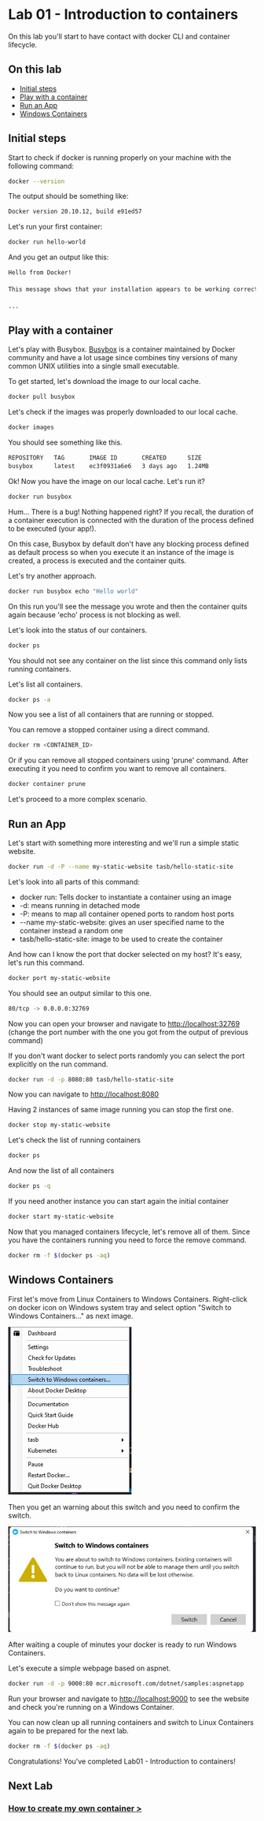 # Lab 01 - Introduction to containers

On this lab you'll start to have contact with docker CLI and container lifecycle.

## On this lab

- [Initial steps](README.md#initial-steps)
- [Play with a container](README.md#play-with-a-container)
- [Run an App](README.md#run-an-app)
- [Windows Containers](README.md#windows-containers)

## Initial steps

Start to check if docker is running properly on your machine with the following command:

```bash
docker --version
```

The output should be something like:

```bash
Docker version 20.10.12, build e91ed57
```

Let's run your first container:

```bash
docker run hello-world
````

And you get an output like this:

```bash
Hello from Docker!

This message shows that your installation appears to be working correctly.

...
```

## Play with a container

Let's play with Busybox. [Busybox](https://hub.docker.com/_/busybox) is a container maintained by Docker community and have a lot usage since combines tiny versions of many common UNIX utilities into a single small executable.

To get started, let's download the image to our local cache.

```bash
docker pull busybox
```

Let's check if the images was properly downloaded to our local cache.

```bash
docker images
```

You should see something like this.

```bash
REPOSITORY   TAG       IMAGE ID       CREATED      SIZE
busybox      latest    ec3f0931a6e6   3 days ago   1.24MB
```

Ok! Now you have the image on our local cache. Let's run it?

```bash
docker run busybox
```

Hum... There is a bug! Nothing happened right? If you recall, the duration of a container execution is connected with the duration of the process defined to be executed (your app!).

On this case, Busybox by default don't have any blocking process defined as default process so when you execute it an instance of the image is created, a process is executed and the container quits.

Let's try another approach.

```bash
docker run busybox echo "Hello world"
```

On this run you'll see the message you wrote and then the container quits again because 'echo' process is not blocking as well.

Let's look into the status of our containers.

```bash
docker ps
```

You should not see any container on the list since this command only lists running containers.

Let's list all containers.

```bash
docker ps -a
```

Now you see a list of all containers that are running or stopped.

You can remove a stopped container using a direct command.

```bash
docker rm <CONTAINER_ID>
```

Or if you can remove all stopped containers using 'prune' command. After executing it you need to confirm you want to remove all containers.

```bash
docker container prune
```

Let's proceed to a more complex scenario.

## Run an App

Let's start with something more interesting and we'll run a simple static website.

```bash
docker run -d -P --name my-static-website tasb/hello-static-site
```

Let's look into all parts of this command:

- docker run: Tells docker to instantiate a container using an image
- -d: means running in detached mode
- -P: means to map all container opened ports to random host ports
- --name my-static-website: gives an user specified name to the container instead a random one
- tasb/hello-static-site: image to be used to create the container

And how can I know the port that docker selected on my host? It's easy, let's run this command.

```bash
docker port my-static-website
```

You should see an output similar to this one.

```bash
80/tcp -> 0.0.0.0:32769
```

Now you can open your browser and navigate to <http://localhost:32769> (change the port number with the one you got from the output of previous command)

If you don't want docker to select ports randomly you can select the port explicitly on the run command.

```bash
docker run -d -p 8080:80 tasb/hello-static-site
```

Now you can navigate to <http://localhost:8080>

Having 2 instances of same image running you can stop the first one.

```bash
docker stop my-static-website
```

Let's check the list of running containers

```bash
docker ps
```

And now the list of all containers

```bash
docker ps -q 
```

If you need another instance you can start again the initial container

```bash
docker start my-static-website
```

Now that you managed containers lifecycle, let's remove all of them. Since you have the containers running you need to force the remove command.

```bash
docker rm -f $(docker ps -aq)
```

## Windows Containers

First let's move from Linux Containers to Windows Containers. Right-click on docker icon on Windows system tray and select option "Switch to Windows Containers..." as next image.

![Switch to Windows Containers...](images/lab01/image01.jpg "Switch to Windows Containers...")

Then you get an warning about this switch and you need to confirm the switch.

![Confirm Switch](images/lab01/image02.jpg "Confirm Switch")

After waiting a couple of minutes your docker is ready to run Windows Containers.

Let's execute a simple webpage based on aspnet.

```bash
docker run -d -p 9000:80 mcr.microsoft.com/dotnet/samples:aspnetapp
```

Run your browser and navigate to <http://localhost:9000> to see the website and check you're running on a Windows Container.

You can now clean up all running containers and switch to Linux Containers again to be prepared for the next lab.

```bash
docker rm -f $(docker ps -aq)
```

Congratulations! You've completed Lab01 - Introduction to containers!

## Next Lab

### [How to create my own container >](lab02.md)
